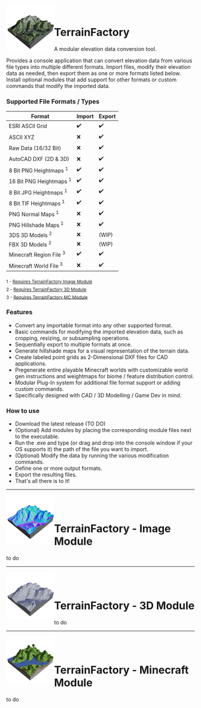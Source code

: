 <img align="left" width="128" alt="Logo" src="images/logo_base.png">
<br/>

# TerrainFactory

A modular elevation data conversion tool.

Provides a console application that can convert elevation data from various file types into multiple different formats. Import files, modify their elevation data as needed, then export them as one or more formats listed below. Install optional modules that add support for other formats or custom commands that modify the imported data.

### Supported File Formats / Types

| Format                             | Import             | Export             |
| ---------------------------------- | ------------------ | ------------------ |
| ESRI ASCII Grid                    | :heavy_check_mark: | :heavy_check_mark: |
| ASCII XYZ                          | :x:                | :heavy_check_mark: |
| Raw Data (16/32 Bit)               | :x:                | :heavy_check_mark: |
| AutoCAD DXF (2D & 3D)              | :x:                | :heavy_check_mark: |
| 8 Bit PNG Heightmaps <sup>1</sup>  | :heavy_check_mark: | :heavy_check_mark: |
| 16 Bit PNG Heightmaps <sup>1</sup> | :heavy_check_mark: | :heavy_check_mark: |
| 8 Bit JPG Heightmaps <sup>1</sup>  | :heavy_check_mark: | :heavy_check_mark: |
| 8 Bit TIF Heightmaps <sup>1</sup>  | :heavy_check_mark: | :heavy_check_mark: |
| PNG Normal Maps <sup>1</sup>       | :x:                | :heavy_check_mark: |
| PNG Hillshade Maps <sup>1</sup>    | :x:                | :heavy_check_mark: |
| 3DS 3D Models <sup>2</sup>         | :x:                | (WIP)              |
| FBX 3D Models <sup>2</sup>         | :x:                | (WIP)              |
| Minecraft Region File <sup>3</sup> | :heavy_check_mark: | :heavy_check_mark: |
| Minecraft World File <sup>3</sup>  | :x:                | :heavy_check_mark: |

<sub>1 - [Requires TerrainFactory Image Module](#heightmap-converter---image-module)</sub><br/>
<sub>2 - [Requires TerrainFactory 3D Module](#heightmap-converter---3d-module)</sub><br/>
<sub>3 - [Requires TerrainFactory MC Module](#heightmap-converter---minecraft-module)</sub><br/>

### Features

- Convert any importable format into any other supported format.
- Basic commands for modifying the imported elevation data, such as cropping, resizing, or subsampling operations.
- Sequentially export to multiple formats at once.
- Generate hillshade maps for a visual representation of the terrain data.
- Create labeled point grids as 2-Dimensional DXF files for CAD applications.
- Pregenerate entire playable Minecraft worlds with customizable world gen instructions and weightmaps for biome / feature distribution control.
- Modular Plug-In system for additional file format support or adding custom commands.
- Specifically designed with CAD / 3D Modelling / Game Dev in mind.

### How to use

- Download the latest release (TO DO)
- (Optional) Add modules by placing the corresponding module files next to the executable.
- Run the .exe and type (or drag and drop into the console window if your OS supports it) the path of the file you want to import.
- (Optional) Modify the data by running the various modification commands.
- Define one or more output formats.
- Export the resulting files.
- That's all there is to it!

---

<img align="left" width="128" alt="Logo" src="images/logo_img.png">
<br/><br/>

# TerrainFactory - Image Module

to do

---

<img align="left" width="128" alt="Logo" src="images/logo_3d.png">
<br/><br/>

# TerrainFactory - 3D Module

to do

---

<img align="left" width="128" alt="Logo" src="images/logo_mc.png">
<br/><br/>

# TerrainFactory - Minecraft Module

to do
